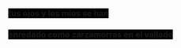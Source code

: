 ### <span style="background-color:black">tus ojos y los mios se han</span>
### <span style="background-color:black">enredado como zarzamorras en el vallado</span>